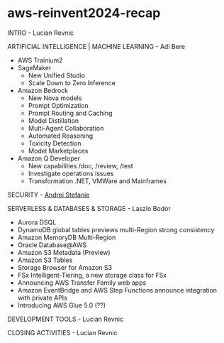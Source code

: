 # aws-reinvent2024-recap

INTRO - Lucian Revnic

ARTIFICIAL INTELLIGENCE | MACHINE LEARNING - Adi Bere

- AWS Trainium2
- SageMaker
  - New Unified Studio
  - Scale Down to Zero Inference
- Amazon Bedrock
  - New Nova models
  - Prompt Optimization
  - Prompt Routing and Caching
  - Model Distillation
  - Multi-Agent Collaboration
  - Automated Reasoning
  - Toxicity Detection
  - Model Marketplaces
- Amazon Q Developer
  - New capabilities /doc, /review, /test
  - Investigate operations issues
  - Transformation .NET, VMWare and Mainframes

SECURITY - [Andrei Stefanie](https://github.com/AndreiStefanie)

SERVERLESS & DATABASES & STORAGE - Laszlo Bodor
- Aurora DSQL
- DynamoDB global tables previews multi-Region strong consistency
- Amazon MemoryDB Multi-Region
- Oracle Database@AWS
- Amazon S3 Metadata (Preview)
- Amazon S3 Tables
- Storage Browser for Amazon S3
- FSx Intelligent-Tiering, a new storage class for FSx
- Announcing AWS Transfer Family web apps
- Amazon EventBridge and AWS Step Functions announce integration with private APIs
- Introducing AWS Glue 5.0 (??)

DEVELOPMENT TOOLS - Lucian Revnic

CLOSING ACTIVITIES - Lucian Revnic
